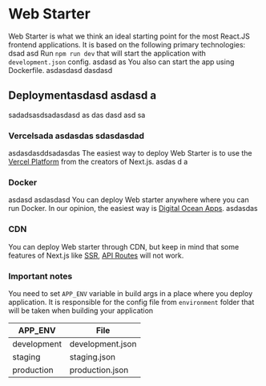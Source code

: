 # Web Starter

Web Starter is what we think an ideal starting point for the most React.JS frontend applications. It is based on the following primary technologies:
 dsad asd 
Run ```npm run dev``` that will start the application with ```development.json``` config.
 asdasd as
You also can start the app using Dockerfile.
 asdasdasd  dasdasd
## Deploymentasdasd asdasd a
 sadadsasdsadasdasd as das dasd asd sa 
### Vercelsada asdasdas sdasdasdad
asdasdasddsadasdas
The easiest way to deploy Web Starter is to use the [Vercel Platform](https://vercel.com/) from the creators of Next.js.
 asdas d a
### Docker
asdasd  asdasdasd 
You can deploy Web starter anywhere where you can run Docker. In our opinion, the easiest way is [Digital Ocean Apps](https://www.digitalocean.com/products/app-platform).
asdasdas
### CDN

You can deploy Web starter through CDN, but keep in mind that some features of Next.js like [SSR](https://nextjs.org/docs/basic-features/pages#server-side-rendering), [API Routes](https://nextjs.org/docs/api-routes/introduction) will not work.

### Important notes

You need to set ```APP_ENV``` variable in build args in a place where you deploy application. It is responsible for the config file from ```environment``` folder that will be taken when building your application


| APP_ENV       | File          |
| ------------- | ------------- |
| development   | development.json  |
| staging       | staging.json  |
| production    | production.json  |
